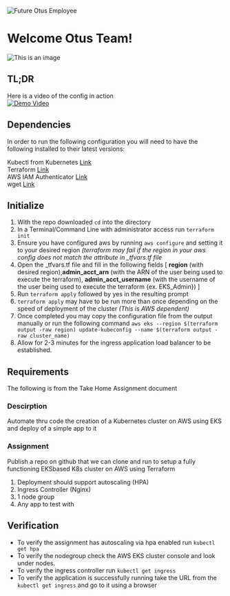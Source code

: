 ![Future Otus Employee](https://img.shields.io/badge/Otus-Your%20Next%20Engineer-brightgreen)
# Welcome Otus Team!
![This is an image](https://gitpublicimages.s3.us-east-2.amazonaws.com/main-otus-logo-small.png)

## TL;DR
Here is a video of the config in action </br>
[![Demo Video](https://img.youtube.com/vi/9k6We8AeXYU/0.jpg)](https://www.youtube.com/watch?v=9k6We8AeXYU)

## Dependencies

In order to run the following configuration you will need to have the following installed to their latest versions:

Kubectl from Kubernetes [Link](https://kubernetes.io/docs/tasks/tools/) </br>
Terraform [Link](https://learn.hashicorp.com/tutorials/terraform/install-cli) </br>
AWS IAM Authenticator [Link](https://docs.aws.amazon.com/eks/latest/userguide/install-aws-iam-authenticator.html)</br>
wget [Link](https://www.jcchouinard.com/wget/)


## Initialize

1. With the repo downloaded `cd` into the directory
2. In a Terminal/Command Line with administrator access run `terraform init`
3. Ensure you have configured aws by running `aws configure` and setting it to your desired region *(terraform may fail if the region in your aws config does not match the attribute in _tfvars.tf file*
4. Open the _tfvars.tf file and fill in the following fields [ **region** (with desired region),**admin_acct_arn** (with the ARN of the user being used to execute the terraform), **admin_acct_username** (with the username of the user being used to execute the terraform {ex. EKS_Admin}) ]
5. Run `terraform apply` followed by yes in the resulting prompt
6. `terraform apply` may have to be run more than once depending on the speed of deployment of the cluster *(This is AWS dependent)*
7. Once completed you may copy the configuration file from the output manually or run the following command `aws eks --region $(terraform output -raw region) update-kubeconfig --name $(terraform output -raw cluster_name)`
8. Allow for 2-3 minutes for the ingress application load balancer to be established.


## Requirements

The following is from the Take Home Assignment document
### Descirption
Automate thru code the creation of a Kubernetes cluster on AWS using EKS and deploy of
a simple app to it

### Assignment
Publish a repo on github that we can clone and run to setup a fully functioning EKSbased
K8s cluster on AWS using Terraform

1. Deployment should support autoscaling (HPA)
2. Ingress Controller (Nginx)
3. 1 node group
4. Any app to test with

## Verification

- To verify the assignment has autoscaling via hpa enabled run `kubectl get hpa`
- To verify the nodegroup check the AWS EKS cluster console and look under nodes.
- To verify the ingress controller run `kubectl get ingress`
- To verify the application is successfully running take the URL from the `kubectl get ingress` and go to it using a browser


